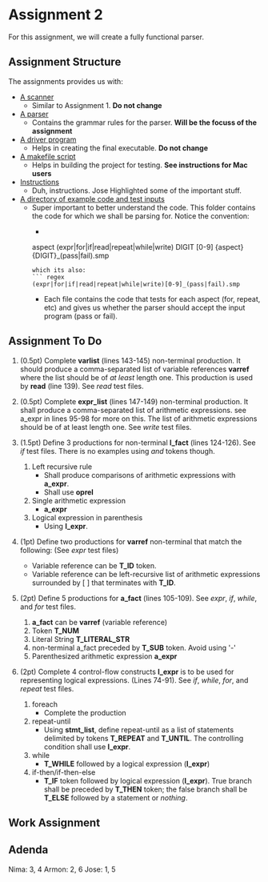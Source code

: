 
Assignment 2
============

For this assignment, we will create a fully functional parser.


Assignment Structure
--------------------

The assignments provides us with:

* [A scanner](scanner.yy)
  - Similar to Assignment 1. **Do not change**
* [A parser](grammar.y)
  - Contains the grammar rules for the parser. **Will be the focuss of the assignment**
* [A driver program](driver.c)
  - Helps in creating the final executable. **Do not change**
* [A makefile script](Makefile)
  - Helps in building the project for testing. **See instructions for Mac users**
* [Instructions](cs3323-a2)
  - Duh, instructions. Jose Highlighted some of the important stuff.
* [A directory of example code and test inputs](inputs/)
  - Super important to better understand the code. This folder contains the code for which we shall be parsing for. Notice the convention: 
    * ``` regex 
    aspect (expr|for|if|read|repeat|while|write)
    DIGIT  [0-9]
    {aspect}{DIGIT}_(pass|fail).smp
    ``` 
    which its also:
    ``` regex
    (expr|for|if|read|repeat|while|write)[0-9]_(pass|fail).smp
    ```
    * Each file contains the code that tests for each aspect (for, repeat, etc) and gives us whether the parser should accept the input program (pass or fail).


Assignment To Do
----------------

1. (0.5pt) Complete **varlist** (lines 143-145) non-terminal production. It should produce a comma-separated list of variable references __varref__ where the list should be of _at least_ length one. This production is used by **read** (line 139). See _read_ test files.

2. (0.5pt) Complete **expr_list** (lines 147-149) non-terminal production. It shall produce a comma-separated list of arithmetic expressions. see a_expr in lines 95-98 for more on this. The list of arithmetic expressions should be of at least length one. See _write_ test files.

3. (1.5pt) Define 3 productions for non-terminal **l_fact** (lines 124-126). See _if_ test files. There is no examples using _and_ tokens though.
    1. Left recursive rule
        * Shall produce comparisons of arithmetic expressions with **a_expr**. 
        * Shall use **oprel**
    2. Single arithmetic expression
        * **a_expr**
    3. Logical expression in parenthesis
        * Using **l_expr**.

4. (1pt) Define two productions for **varref** non-terminal that match the following: (See _expr_ test files)
    * Variable reference can be **T_ID** token.
    * Variable reference can be left-recursive list of arithmetic expressions surrounded by \[ \] that terminates with **T_ID**.

5. (2pt) Define 5 productions for **a_fact** (lines 105-109). See _expr_, _if_, _while_, and _for_ test files.
    1. **a_fact** can be **varref** (variable reference)
    2. Token **T_NUM**
    3. Literal String **T_LITERAL_STR**
    4. non-terminal a_fact preceded by **T_SUB** token. Avoid using '-'
    5. Parenthesized arithmetic expression **a_expr**

6. (2pt) Complete 4 control-flow constructs **l_expr** is to be used for representing logical expressions. (Lines 74-91). See _if_, _while_, _for_, and _repeat_ test files.

    1. foreach
        * Complete the production
    2. repeat-until
        * Using **stmt_list**, define repeat-until as a list of statements delimited by tokens **T_REPEAT** and **T_UNTIL**. The controlling condition shall use **l_expr**.
    3. while
        * **T_WHILE** followed by a logical expression (**l_expr**)
    4. if-then/if-then-else
        * **T_IF** token followed by logical expression (**l_expr**). True branch shall be preceded by **T_THEN** token; the  false branch shall be **T_ELSE** followed by a statement or _nothing_.


Work Assignment
---------------


Adenda
------

Nima: 3, 4
Armon: 2, 6
Jose: 1, 5